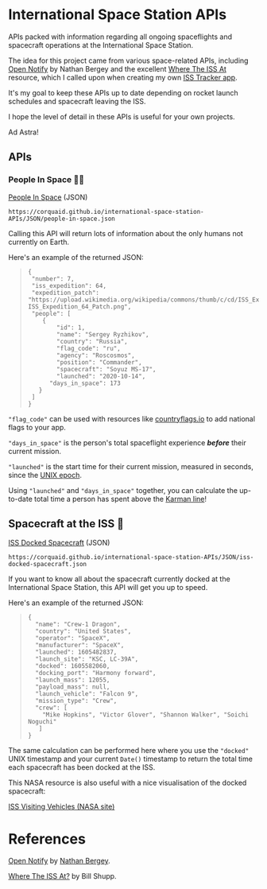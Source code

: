 # International Space Station APIs

APIs packed with information regarding all ongoing spaceflights and spacecraft operations at the International Space Station.

The idea for this project came from various space-related APIs, including [Open Notify](http://open-notify.org/) by Nathan Bergey and the excellent [Where The ISS At](https://wheretheiss.at/w/developer) resource, which I called upon when creating my own  [ISS Tracker app](https://corquaid.github.io/api-iss-tracker).

It's my goal to keep these APIs up to date depending on rocket launch schedules and spacecraft leaving the ISS.

I hope the level of detail in these APIs is useful for your own projects. 

Ad Astra!

## APIs

### People In Space :woman_astronaut:

[People In Space](https://corquaid.github.io/international-space-station-APIs/JSON/people-in-space.json) (JSON)

`https://corquaid.github.io/international-space-station-APIs/JSON/people-in-space.json`

Calling this API will return lots of information about the only humans not currently on Earth.

Here's an example of the returned JSON:

>```
>{ 
>  "number": 7,
>  "iss_expedition": 64,
>  "expedition_patch": "https://upload.wikimedia.org/wikipedia/commons/thumb/c/cd/ISS_Expedition_64_Patch.png/1024px-ISS_Expedition_64_Patch.png",
>  "people": [
>     {
>         "id": 1,
>         "name": "Sergey Ryzhikov",
>         "country": "Russia",
>         "flag_code": "ru",
>         "agency": "Roscosmos",
>         "position": "Commander",
>         "spacecraft": "Soyuz MS-17",
>         "launched": "2020-10-14",
  >       "days_in_space": 173
>    }
>  ]  
>}
>```

`"flag_code"` can be used with resources like [countryflags.io](www.countryflags.io) to add national flags to your app.

`"days_in_space"` is the person's total spaceflight experience ***before*** their current mission.

`"launched"` is the start time for their current mission, measured in seconds, since the [UNIX epoch](https://developer.mozilla.org/en-US/docs/Web/JavaScript/Reference/Global_Objects/Date).

Using `"launched"` and `"days_in_space"` together, you can calculate the up-to-date total time a person has spent above the [Karman line](https://en.wikipedia.org/wiki/K%C3%A1rm%C3%A1n_line)!


## Spacecraft at the ISS :rocket:

[ISS Docked Spacecraft](https://corquaid.github.io/international-space-station-APIs/JSON/iss-docked-spacecraft.json) (JSON)

`https://corquaid.github.io/international-space-station-APIs/JSON/iss-docked-spacecraft.json`

If you want to know all about the spacecraft currently docked at the International Space Station, this API will get you up to speed.

Here's an example of the returned JSON:

>```
>{
>   "name": "Crew-1 Dragon",
>   "country": "United States",
>   "operator": "SpaceX",
>   "manufacturer": "SpaceX",
>   "launched": 1605482837,
>   "launch_site": "KSC, LC-39A",
>   "docked": 1605582060,
>   "docking_port": "Harmony forward",
>   "launch_mass": 12055,
>   "payload_mass": null,
>   "launch_vehicle": "Falcon 9",
>   "mission_type": "Crew",
>   "crew": [
>     "Mike Hopkins", "Victor Glover", "Shannon Walker", "Soichi Noguchi"
>    ]
>}
>```

The same calculation can be performed here where you use the `"docked"` UNIX timestamp and your current `Date()` timestamp to return the total time each spacecraft has been docked at the ISS.

This NASA resource is also useful with a nice visualisation of the docked spacecraft:

[ISS Visiting Vehicles (NASA site)](https://www.nasa.gov/feature/visiting-vehicle-launches-arrivals-and-departures)

# References

[Open Notify](http://open-notify.org/) by [Nathan Bergey](http://t.co/jIv30xdyTZ?amp=1).

[Where The ISS At?](https://wheretheiss.at/) by Bill Shupp.




